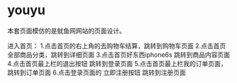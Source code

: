 # youyu

本套页面模仿的是鱿鱼网网站的页面设计。

进入首页：
  1.点击首页的右上角的去购物车结算，跳转到购物车页面
  2.点击首页全部商品分类，跳转到详细页面
  3.点击首页好东西iphone6s 跳转到商品内容页面
  4.点击首页最上栏的退出按钮  跳转到登录页面
  5.点击首页最上栏我的订单页面，跳转到订单页面
  6.点击登录页面的 立即注册按钮 跳转到注册页面
